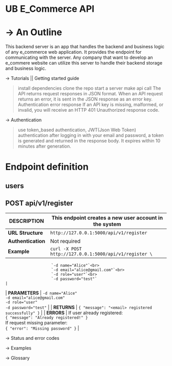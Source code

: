 UB E_Commerce API
=================
-> An Outline
  ===========
  This backend server is an app that handles the backend and business logic of any e_commerce web application. It provides the endpoint for communicating with the server. Any company that want to develop an e_commere website can utilize this server to handle their backend storage and business logic.

-> Tutorials || Getting started guide
  > install dependencies
  > clone the repo
  > start a server
  > make api call
  > The API returns request responses in JSON format. When an API request returns an error, it is sent in the JSON response as an error key.
  > Authentication error response
      If an API key is missing, malformed, or invalid, you will receive an HTTP 401 Unauthorized response code.


-> Authentication
  > use token_based authentication, JWT(Json Web Token) authentication
  > after logging in with your email and password, a token is generated and returned in the response body. It expires within 10 minutes after generation.

  Endpoint definition
  ===================
  users
  -----
  POST api/v1/register
  --------------------
  | **DESCRIPTION**   | This endpoint creates a new user account in the system |
|-------------------|--------------------------------------------------------|
| **URL Structure**  | `http://127.0.0.1:5000/api/v1/register`                |
| **Authentication** | Not required                                           |
| **Example**        | `curl -X POST http://127.0.0.1:5000/api/v1/register \`<br> 
                        `-d name="Alice"`<br>
                        `-d email="alice@gmail.com"`<br>
                        `-d role="user"`<br>
                        `-d password="test"`                                  |
| **PARAMETERS**     | `-d name="Alice"`<br>
                        `-d email="alice@gmail.com"`<br>
                        `-d role="user"`<br>
                        `-d password="test"`                                  |
| **RETURNS**        | `{ "message": "<email> registered successfully" }`     |
| **ERRORS**         | If user already registered:<br>
                        `{ "message": "Already registered!" }`<br>
                        If request missing parameter:<br>
                        `{ "error": "Missing password" }`                     |


-> Status and error codes

-> Examples

-> Glossary
